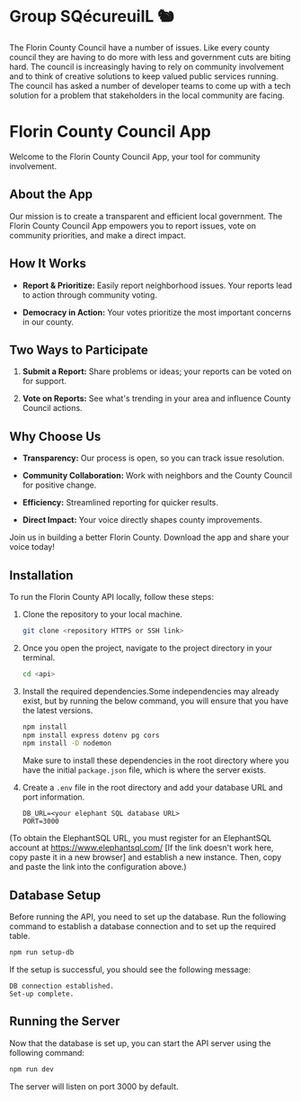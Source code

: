 # Group SQécureuilL 🐿️

The Florin County Council have a number of issues. Like every county council they are having to do more with less and government cuts are biting hard. The council is increasingly having to rely on community involvement and to think of creative solutions to keep valued public services running. The council has asked a number of developer teams to come up with a tech solution for a problem that stakeholders in the local community are facing.

# Florin County Council App

Welcome to the Florin County Council App, your tool for community involvement.

## About the App

Our mission is to create a transparent and efficient local government. The Florin County Council App empowers you to report issues, vote on community priorities, and make a direct impact.

## How It Works

- **Report & Prioritize:** Easily report neighborhood issues. Your reports lead to action through community voting.

- **Democracy in Action:** Your votes prioritize the most important concerns in our county.

## Two Ways to Participate

1. **Submit a Report:** Share problems or ideas; your reports can be voted on for support.

2. **Vote on Reports:** See what's trending in your area and influence County Council actions.

## Why Choose Us

- **Transparency:** Our process is open, so you can track issue resolution.

- **Community Collaboration:** Work with neighbors and the County Council for positive change.

- **Efficiency:** Streamlined reporting for quicker results.

- **Direct Impact:** Your voice directly shapes county improvements.

Join us in building a better Florin County. Download the app and share your voice today!


## Installation

To run the Florin County API locally, follow these steps:

1. Clone the repository to your local machine.

   ```bash
   git clone <repository HTTPS or SSH link>

   ```

2. Once you open the project, navigate to the project directory in your terminal.

   ```bash
   cd <api>

   ```

3. Install the required dependencies.Some independencies may already exist, but by running the below command, you will ensure that you have the latest versions.

   ```bash
   npm install
   npm install express dotenv pg cors
   npm install -D nodemon

   ```

   Make sure to install these dependencies in the root directory where you have the initial `package.json` file, which is where the server exists.

4. Create a `.env` file in the root directory and add your database URL and port information.

   ```
   DB_URL=<your elephant SQL database URL>
   PORT=3000

   ```

(To obtain the ElephantSQL URL, you must register for an ElephantSQL account at https://www.elephantsql.com/ [If the link doesn't work here, copy paste it in a new browser] and establish a new instance. Then, copy and paste the link into the configuration above.)

## Database Setup

Before running the API, you need to set up the database. Run the following command to establish a database connection and to set up the required table.

```bash
npm run setup-db

```

If the setup is successful, you should see the following message:

```
DB connection established.
Set-up complete.

```

## Running the Server

Now that the database is set up, you can start the API server using the following command:

```bash
npm run dev

```

The server will listen on port 3000 by default.